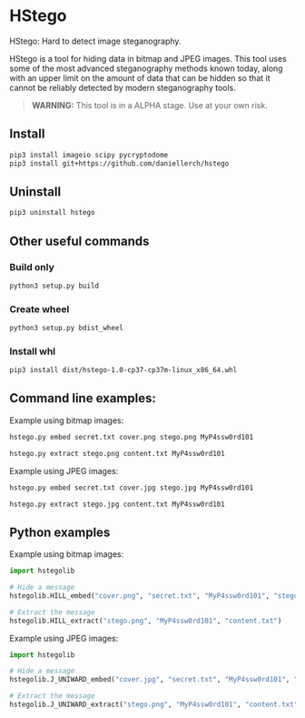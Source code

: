 # HStego
HStego: Hard to detect image steganography.

HStego is a tool for hiding data in bitmap and JPEG images.
This tool uses some of the most advanced steganography methods known today, along with an upper limit on the amount of data that can be hidden so that it cannot be reliably detected by modern steganography tools.


> **WARNING:** This tool is in a ALPHA stage. 
> Use at your own risk.


## Install
```bash 
pip3 install imageio scipy pycryptodome
pip3 install git+https://github.com/daniellerch/hstego
```

## Uninstall
```bash 
pip3 uninstall hstego
```

## Other useful commands

### Build only
```bash 
python3 setup.py build
```

### Create wheel
```bash 
python3 setup.py bdist_wheel
```

### Install whl
```bash 
pip3 install dist/hstego-1.0-cp37-cp37m-linux_x86_64.whl
```




## Command line examples:

Example using bitmap images:

```bash
hstego.py embed secret.txt cover.png stego.png MyP4ssw0rd101
```

```bash
hstego.py extract stego.png content.txt MyP4ssw0rd101
```



Example using JPEG images:

```bash
hstego.py embed secret.txt cover.jpg stego.jpg MyP4ssw0rd101
```

```bash
hstego.py extract stego.jpg content.txt MyP4ssw0rd101
```




## Python examples


Example using bitmap images:

```python
import hstegolib

# Hide a message
hstegolib.HILL_embed("cover.png", "secret.txt", "MyP4ssw0rd101", "stego.png")

# Extract the message
hstegolib.HILL_extract("stego.png", "MyP4ssw0rd101", "content.txt")
```


Example using JPEG images:

```python
import hstegolib

# Hide a message
hstegolib.J_UNIWARD_embed("cover.jpg", "secret.txt", "MyP4ssw0rd101", "stego.jpg")

# Extract the message
hstegolib.J_UNIWARD_extract("stego.png", "MyP4ssw0rd101", "content.txt")
```


            



